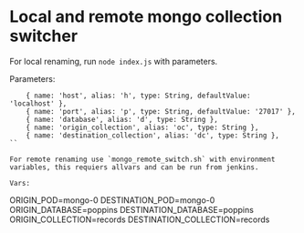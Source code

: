 # Local and remote mongo collection switcher

For local renaming, run `node index.js` with parameters.

Parameters:
```
    { name: 'host', alias: 'h', type: String, defaultValue: 'localhost' },
    { name: 'port', alias: 'p', type: String, defaultValue: '27017' },
    { name: 'database', alias: 'd', type: String },
    { name: 'origin_collection', alias: 'oc', type: String },
    { name: 'destination_collection', alias: 'dc', type: String },
``

For remote renaming use `mongo_remote_switch.sh` with environment variables, this requiers allvars and can be run from jenkins.

Vars:
```
ORIGIN_POD=mongo-0
DESTINATION_POD=mongo-0
ORIGIN_DATABASE=poppins
DESTINATION_DATABASE=poppins 
ORIGIN_COLLECTION=records
DESTINATION_COLLECTION=records
```